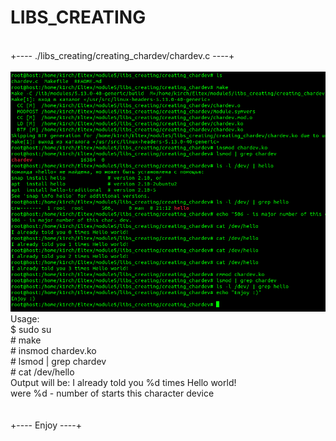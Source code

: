 # LIBS_CREATING
<br>
+---- ./libs_creating/creating_chardev/chardev.c ----+<br>
<br>
<img src="image1.jpg"></img><br>
Usage:<br>
$ sudo su<br>
# make<br>
# insmod chardev.ko<br>
# lsmod | grep chardev<br>
# cat /dev/hello<br>
Output will be: I already told you %d times Hello world!<br>
were %d - number of starts this character device<br>
<br>
<br>
+---- Enjoy ----+
